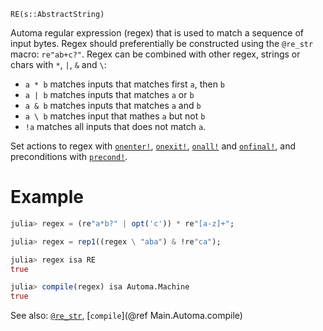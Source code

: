 ```
RE(s::AbstractString)
```

Automa regular expression (regex) that is used to match a sequence of input bytes. Regex should preferentially be constructed using the `@re_str` macro: `re"ab+c?"`. Regex can be combined with other regex, strings or chars with `*`, `|`, `&` and `\`:

  * `a * b` matches inputs that matches first `a`, then `b`
  * `a | b` matches inputs that matches `a` or `b`
  * `a & b` matches inputs that matches `a` and `b`
  * `a \ b` matches input that mathes `a` but not `b`
  * `!a` matches all inputs that does not match `a`.

Set actions to regex with [`onenter!`](@ref), [`onexit!`](@ref), [`onall!`](@ref) and [`onfinal!`](@ref), and preconditions with [`precond!`](@ref).

# Example

```julia
julia> regex = (re"a*b?" | opt('c')) * re"[a-z]+";

julia> regex = rep1((regex \ "aba") & !re"ca");

julia> regex isa RE
true

julia> compile(regex) isa Automa.Machine
true
```

See also: [`@re_str`](@ref), [`compile`](@ref Main.Automa.compile)
